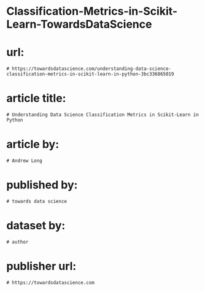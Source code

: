 # Classification-Metrics-in-Scikit-Learn-TowardsDataScience

# url:

    # https://towardsdatascience.com/understanding-data-science-classification-metrics-in-scikit-learn-in-python-3bc336865019

# article title:

    # Understanding Data Science Classification Metrics in Scikit-Learn in Python

# article by:

    # Andrew Long

# published by:

    # towards data science

# dataset by:

    # author

# publisher url:

    # https://towardsdatascience.com
